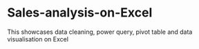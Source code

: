 # Sales-analysis-on-Excel
This showcases data cleaning, power query, pivot table and data visualisation on Excel
